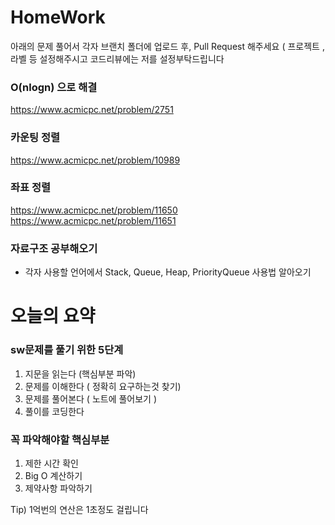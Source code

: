 
# HomeWork
아래의 문제 풀어서 각자 브랜치 폴더에 업로드 후, Pull Request 해주세요 ( 프로젝트 ,라벨 등 설정해주시고 코드리뷰에는 저를 설정부탁드립니다


### O(nlogn) 으로 해결
https://www.acmicpc.net/problem/2751

### 카운팅 정렬
https://www.acmicpc.net/problem/10989

### 좌표 정렬
https://www.acmicpc.net/problem/11650
https://www.acmicpc.net/problem/11651


### 자료구조 공부해오기
- 각자 사용할 언어에서 Stack, Queue, Heap, PriorityQueue 사용법 알아오기

# 오늘의 요약

### sw문제를 풀기 위한 5단계
1. 지문을 읽는다 (핵심부분 파악)
2. 문제를 이해한다 ( 정확히 요구하는것 찾기)
3. 문제를 풀어본다 ( 노트에 풀어보기 )
4. 풀이를 코딩한다

### 꼭 파악해야할 핵심부분
1. 제한 시간 확인
2. Big O 계산하기
3. 제약사항 파악하기

Tip) 1억번의 연산은 1초정도 걸립니다
